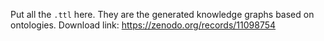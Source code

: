 Put all the `.ttl` here. They are the generated knowledge graphs based on ontologies. Download link: https://zenodo.org/records/11098754